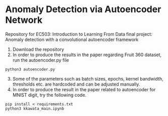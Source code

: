 # Anomaly Detection via Autoencoder Network
Repository for EC503: Introduction to Learning From Data final project: Anomaly detection with a convolutional autoencoder framework

1. Download the repository
2. In order to produce the results in the paper regarding Fruit 360 dataset, run the autoencoder.py file 
```
python3 autoencoder.py
```
3. Some of the parameters such as batch sizes, epochs, kernel bandwidth, thresholds etc. are hardcoded and can be adjusted manually.
4. In order to produce the result in the paper related to autoencoder for MNIST digit, try  the following code.
```
pip install < requirements.txt
python3 kkawata_main.ipynb
```
